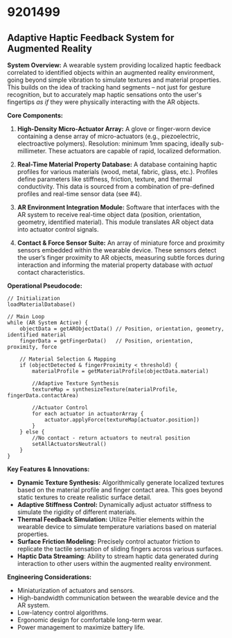# 9201499

## Adaptive Haptic Feedback System for Augmented Reality

**System Overview:** A wearable system providing localized haptic feedback correlated to identified objects within an augmented reality environment, going beyond simple vibration to simulate textures and material properties. This builds on the idea of tracking hand segments – not just for gesture recognition, but to accurately map haptic sensations onto the user's fingertips *as if* they were physically interacting with the AR objects.

**Core Components:**

1.  **High-Density Micro-Actuator Array:** A glove or finger-worn device containing a dense array of micro-actuators (e.g., piezoelectric, electroactive polymers). Resolution: minimum 1mm spacing, ideally sub-millimeter. These actuators are capable of rapid, localized deformation.

2.  **Real-Time Material Property Database:** A database containing haptic profiles for various materials (wood, metal, fabric, glass, etc.). Profiles define parameters like stiffness, friction, texture, and thermal conductivity. This data is sourced from a combination of pre-defined profiles and real-time sensor data (see #4).

3.  **AR Environment Integration Module:** Software that interfaces with the AR system to receive real-time object data (position, orientation, geometry, identified material). This module translates AR object data into actuator control signals.

4.  **Contact & Force Sensor Suite:** An array of miniature force and proximity sensors embedded within the wearable device. These sensors detect the user’s finger proximity to AR objects, measuring subtle forces during interaction and informing the material property database with *actual* contact characteristics.

**Operational Pseudocode:**

```pseudocode
// Initialization
loadMaterialDatabase()

// Main Loop
while (AR System Active) {
    objectData = getARObjectData() // Position, orientation, geometry, identified material
    fingerData = getFingerData()   // Position, orientation, proximity, force

    // Material Selection & Mapping
    if (objectDetected & fingerProximity < threshold) {
        materialProfile = getMaterialProfile(objectData.material)

        //Adaptive Texture Synthesis
        textureMap = synthesizeTexture(materialProfile, fingerData.contactArea)

        //Actuator Control
        for each actuator in actuatorArray {
            actuator.applyForce(textureMap[actuator.position])
        }
    } else {
        //No contact - return actuators to neutral position
        setAllActuatorsNeutral()
    }
}
```

**Key Features & Innovations:**

*   **Dynamic Texture Synthesis:** Algorithmically generate localized textures based on the material profile and finger contact area. This goes beyond static textures to create realistic surface detail.
*   **Adaptive Stiffness Control:** Dynamically adjust actuator stiffness to simulate the rigidity of different materials.
*   **Thermal Feedback Simulation:** Utilize Peltier elements within the wearable device to simulate temperature variations based on material properties.
*   **Surface Friction Modeling:** Precisely control actuator friction to replicate the tactile sensation of sliding fingers across various surfaces.
* **Haptic Data Streaming**: Ability to stream haptic data generated during interaction to other users within the augmented reality environment.

**Engineering Considerations:**

*   Miniaturization of actuators and sensors.
*   High-bandwidth communication between the wearable device and the AR system.
*   Low-latency control algorithms.
*   Ergonomic design for comfortable long-term wear.
*   Power management to maximize battery life.